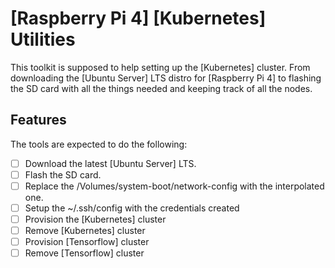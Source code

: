 # [Raspberry Pi 4] [Kubernetes] Utilities

This toolkit is supposed to help setting up the [Kubernetes] cluster. From downloading the [Ubuntu Server] LTS distro for [Raspberry Pi 4] to flashing the SD card with all the things needed and keeping track of all the nodes.

## Features

The tools are expected to do the following:

- [ ] Download the latest [Ubuntu Server] LTS.
- [ ] Flash the SD card.
- [ ] Replace the /Volumes/system-boot/network-config with the interpolated one.
- [ ] Setup the ~/.ssh/config with the credentials created
- [ ] Provision the [Kubernetes] cluster
- [ ] Remove [Kubernetes] cluster
- [ ] Provision [Tensorflow] cluster
- [ ] Remove [Tensorflow] cluster